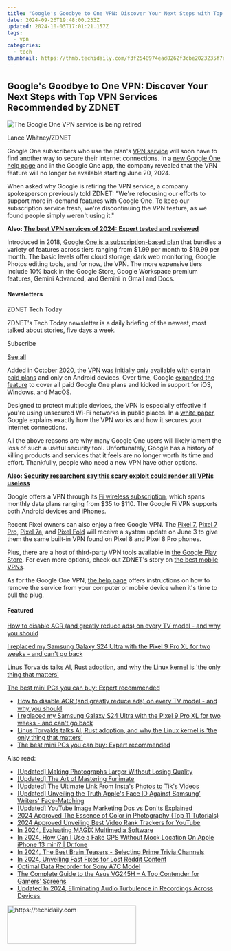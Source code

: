 ```yaml
---
title: "Google's Goodbye to One VPN: Discover Your Next Steps with Top VPN Services Recommended by ZDNET"
date: 2024-09-26T19:48:00.233Z
updated: 2024-10-03T17:01:21.157Z
tags:
  - vpn
categories:
  - tech
thumbnail: https://thmb.techidaily.com/f3f2548974ead8262f3cbe2023235f7ed337f6212ab7a7e3e523b3fd374baa30.jpg
---
```


## Google's Goodbye to One VPN: Discover Your Next Steps with Top VPN Services Recommended by ZDNET

![The Google One VPN service is being retired](https://www.zdnet.com/a/img/resize/2523e94d34d129a66631a5fc4e76d802c4c4afcf/2024/05/16/ce98f773-fecd-4227-9b33-04ee67b10fbf/figure-top-google-to-shut-down-google-one-vpn-on-june-20.jpg?auto=webp&width=1280)

Lance Whitney/ZDNET

Google One subscribers who use the plan's [VPN service](https://www.zdnet.com/article/best-vpn/) will soon have to find another way to secure their internet connections. In a [new Google One help page](https://support.google.com/googleone/answer/14806901) and in the Google One app, the company revealed that the VPN feature will no longer be available starting June 20, 2024.

When asked why Google is retiring the VPN service, a company spokesperson previously told ZDNET: "We're refocusing our efforts to support more in-demand features with Google One. To keep our subscription service fresh, we're discontinuing the VPN feature, as we found people simply weren't using it." 

**Also: [The best VPN services of 2024: Expert tested and reviewed](https://www.zdnet.com/article/best-vpn/)**

Introduced in 2018, [Google One is a subscription-based plan](https://www.zdnet.com/article/what-is-google-one-and-is-it-worth-it/) that bundles a variety of features across tiers ranging from $1.99 per month to $19.99 per month. The basic levels offer cloud storage, dark web monitoring, Google Photos editing tools, and for now, the VPN. The more expensive tiers include 10% back in the Google Store, Google Workspace premium features, Gemini Advanced, and Gemini in Gmail and Docs.

#### Newsletters

ZDNET Tech Today

ZDNET's Tech Today newsletter is a daily briefing of the newest, most talked about stories, five days a week.

 Subscribe

[See all](https://www.zdnet.com/newsletters/)

Added in October 2020, the [VPN was initially only available with certain paid plans](https://www.zdnet.com/article/browsing-from-the-coffee-shop-you-might-want-to-try-googles-new-vpn-service/) and only on Android devices. Over time, Google [expanded the feature](https://www.zdnet.com/article/google-one-brings-vpn-feature-to-more-plans-adds-dark-web-monitoring-for-personal-info/) to cover all paid Google One plans and kicked in support for iOS, Windows, and MacOS.

Designed to protect multiple devices, the VPN is especially effective if you're using unsecured Wi-Fi networks in public places. In a [white paper](https://one.google.com/about/vpn/howitworks), Google explains exactly how the VPN works and how it secures your internet connections.

All the above reasons are why many Google One users will likely lament the loss of such a useful security tool. Unfortunately, Google has a history of killing products and services that it feels are no longer worth its time and effort. Thankfully, people who need a new VPN have other options. 

**Also: [Security researchers say this scary exploit could render all VPNs useless](https://www.zdnet.com/article/security-researchers-say-this-scary-exploit-could-render-all-vpns-useless/)**

Google offers a VPN through its [Fi wireless subscription](https://www.zdnet.com/home-and-office/networking/google-fi-gets-a-new-name-tweaked-pricing-and-a-new-focus-on-family-plans/), which spans monthly data plans ranging from $35 to $110\. The Google Fi VPN supports both Android devices and iPhones. 

Recent Pixel owners can also enjoy a free Google VPN. The [Pixel 7](https://buy.geni.us/Proxy.ashx?TSID=368250&GR%5FURL=https%3A%2F%2Fwww.amazon.com%2FGoogle-Pixel-7-5G-Android-Phone%2Fdp%2FB0BCQXXRJJ%3Ftag%3Dzd-buy-button-20%26ascsubtag%3D%5F%5FCOM%5FCLICK%5FID%5F%5F%7Cdb1dcf24-8eb4-4e8d-afc8-807e11c9345a%7Cdtp&dtb=1), [Pixel 7 Pro](https://buy.geni.us/Proxy.ashx?TSID=368250&GR%5FURL=https%3A%2F%2Fwww.amazon.com%2FGoogle-Pixel-Pro-Smartphone-Telephoto%2Fdp%2FB0BCQWYR2Z%3Ftag%3Dzd-buy-button-20%26ascsubtag%3D%5F%5FCOM%5FCLICK%5FID%5F%5F%7Cdb1dcf24-8eb4-4e8d-afc8-807e11c9345a%7Cdtp&dtb=1), [Pixel 7a](https://buy.geni.us/Proxy.ashx?TSID=368250&GR%5FURL=https%3A%2F%2Fwww.amazon.com%2FGoogle-Pixel-7a-Unlocked-Android%2Fdp%2FB0BZ9R47PC%3Ftag%3Dzd-buy-button-20%26ascsubtag%3D%5F%5FCOM%5FCLICK%5FID%5F%5F%7Cdb1dcf24-8eb4-4e8d-afc8-807e11c9345a%7Cdtp&dtb=1), and [Pixel Fold](https://buy.geni.us/Proxy.ashx?TSID=368250&GR%5FURL=https%3A%2F%2Fwww.amazon.com%2FGoogle-Pixel-Fold-Smartphone-Telephoto%2Fdp%2FB0C34DL6Z7%3Fth%3D1%26tag%3Dzd-buy-button-20%26ascsubtag%3D%5F%5FCOM%5FCLICK%5FID%5F%5F%7Cdb1dcf24-8eb4-4e8d-afc8-807e11c9345a%7Cdtp&dtb=1) will receive a system update on June 3 to give them the same built-in VPN found on Pixel 8 and Pixel 8 Pro phones. 

Plus, there are a host of third-party VPN tools available in [the Google Play Store](https://play.google.com/store/search?q=vpn&c=apps). For even more options, check out ZDNET's story on [the best mobile VPNs](https://www.zdnet.com/article/best-mobile-vpn/). 

As for the Google One VPN, [the help page](https://support.google.com/googleone/answer/14806901) offers instructions on how to remove the service from your computer or mobile device when it's time to pull the plug.

#### Featured

[How to disable ACR (and greatly reduce ads) on every TV model - and why you should](https://www.zdnet.com/article/how-to-disable-acr-and-greatly-reduce-ads-on-every-tv-model-and-why-you-should/ "How to disable ACR (and greatly reduce ads) on every TV model - and why you should")

[I replaced my Samsung Galaxy S24 Ultra with the Pixel 9 Pro XL for two weeks - and can't go back](https://www.zdnet.com/article/i-replaced-my-samsung-galaxy-s24-ultra-with-the-pixel-9-pro-xl-for-two-weeks-and-cant-go-back/ "I replaced my Samsung Galaxy S24 Ultra with the Pixel 9 Pro XL for two weeks - and can't go back")

[Linus Torvalds talks AI, Rust adoption, and why the Linux kernel is 'the only thing that matters'](https://www.zdnet.com/article/linus-torvalds-talks-ai-rust-adoption-and-why-the-linux-kernel-is-the-only-thing-that-matters/ "Linus Torvalds talks AI, Rust adoption, and why the Linux kernel is 'the only thing that matters'")

[The best mini PCs you can buy: Expert recommended](https://www.zdnet.com/article/best-mini-pc/ "The best mini PCs you can buy: Expert recommended")

* [How to disable ACR (and greatly reduce ads) on every TV model - and why you should](https://www.zdnet.com/article/how-to-disable-acr-and-greatly-reduce-ads-on-every-tv-model-and-why-you-should/ "How to disable ACR (and greatly reduce ads) on every TV model - and why you should")
* [I replaced my Samsung Galaxy S24 Ultra with the Pixel 9 Pro XL for two weeks - and can't go back](https://www.zdnet.com/article/i-replaced-my-samsung-galaxy-s24-ultra-with-the-pixel-9-pro-xl-for-two-weeks-and-cant-go-back/ "I replaced my Samsung Galaxy S24 Ultra with the Pixel 9 Pro XL for two weeks - and can't go back")
* [Linus Torvalds talks AI, Rust adoption, and why the Linux kernel is 'the only thing that matters'](https://www.zdnet.com/article/linus-torvalds-talks-ai-rust-adoption-and-why-the-linux-kernel-is-the-only-thing-that-matters/ "Linus Torvalds talks AI, Rust adoption, and why the Linux kernel is 'the only thing that matters'")
* [The best mini PCs you can buy: Expert recommended](https://www.zdnet.com/article/best-mini-pc/ "The best mini PCs you can buy: Expert recommended")

<ins class="adsbygoogle"
     style="display:block"
     data-ad-format="autorelaxed"
     data-ad-client="ca-pub-7571918770474297"
     data-ad-slot="1223367746"></ins>

<ins class="adsbygoogle"
     style="display:block"
     data-ad-client="ca-pub-7571918770474297"
     data-ad-slot="8358498916"
     data-ad-format="auto"
     data-full-width-responsive="true"></ins>

<span class="atpl-alsoreadstyle">Also read:</span>
<div><ul>
<li><a href="https://extra-tips.techidaily.com/updated-making-photographs-larger-without-losing-quality/"><u>[Updated] Making Photographs Larger Without Losing Quality</u></a></li>
<li><a href="https://some-tips.techidaily.com/updated-the-art-of-mastering-funimate/"><u>[Updated] The Art of Mastering Funimate</u></a></li>
<li><a href="https://some-tips.techidaily.com/updated-the-ultimate-link-from-instas-photos-to-tiks-videos/"><u>[Updated] The Ultimate Link From Insta's Photos to Tik's Videos</u></a></li>
<li><a href="https://some-tips.techidaily.com/updated-unveiling-the-truth-apples-face-id-against-samsung-writers-face-matching/"><u>[Updated] Unveiling the Truth Apple's Face ID Against Samsung’ Writers' Face-Matching</u></a></li>
<li><a href="https://youtube-blog.techidaily.com/ed-youtube-image-marketing-dos-vs-donts-explained/"><u>[Updated] YouTube Image Marketing Dos vs Don'ts Explained</u></a></li>
<li><a href="https://some-tips.techidaily.com/2024-approved-the-essence-of-color-in-photography-top-11-tutorials/"><u>2024 Approved The Essence of Color in Photography (Top 11 Tutorials)</u></a></li>
<li><a href="https://youtube-webster.techidaily.com/approved-unveiling-best-video-rank-trackers-for-youtube/"><u>2024 Approved Unveiling Best Video Rank Trackers for YouTube</u></a></li>
<li><a href="https://fox-helps.techidaily.com/in-2024-evaluating-magix-multimedia-software/"><u>In 2024, Evaluating MAGIX Multimedia Software</u></a></li>
<li><a href="https://review-topics.techidaily.com/in-2024-how-can-i-use-a-fake-gps-without-mock-location-on-apple-iphone-13-mini-drfone-by-drfone-virtual-ios/"><u>In 2024, How Can I Use a Fake GPS Without Mock Location On Apple iPhone 13 mini? | Dr.fone</u></a></li>
<li><a href="https://some-tips.techidaily.com/in-2024-the-best-brain-teasers-selecting-prime-trivia-channels/"><u>In 2024, The Best Brain Teasers - Selecting Prime Trivia Channels</u></a></li>
<li><a href="https://some-tips.techidaily.com/in-2024-unveiling-fast-fixes-for-lost-reddit-content/"><u>In 2024, Unveiling Fast Fixes for Lost Reddit Content</u></a></li>
<li><a href="https://extra-information.techidaily.com/optimal-data-recorder-for-sony-a7c-model/"><u>Optimal Data Recorder for Sony A7C Model</u></a></li>
<li><a href="https://buynow-reviews.techidaily.com/the-complete-guide-to-the-asus-vg245h-a-top-contender-for-gamers-screens/"><u>The Complete Guide to the Asus VG245H – A Top Contender for Gamers' Screens</u></a></li>
<li><a href="https://audio-shaping.techidaily.com/updated-in-2024-eliminating-audio-turbulence-in-recordings-across-devices/"><u>Updated In 2024, Eliminating Audio Turbulence in Recordings Across Devices</u></a></li>
</ul></div>

<!-- affiliate ads begin -->
<a href="https://aligracehair.sjv.io/c/5597632/1885943/19272" target="_top" id="1885943">
  <img src="//a.impactradius-go.com/display-ad/19272-1885943" border="0" alt="https://techidaily.com" width="300" height="90"/>
</a>
<img height="0" width="0" src="https://aligracehair.sjv.io/i/5597632/1885943/19272" style="position:absolute;visibility:hidden;" border="0" />
<!-- affiliate ads end -->

